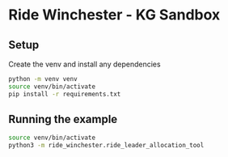 # Ride Winchester - KG Sandbox

## Setup

Create the venv and install any dependencies

```bash
python -m venv venv
source venv/bin/activate
pip install -r requirements.txt
```

## Running the example

```bash
source venv/bin/activate
python3 -m ride_winchester.ride_leader_allocation_tool
```